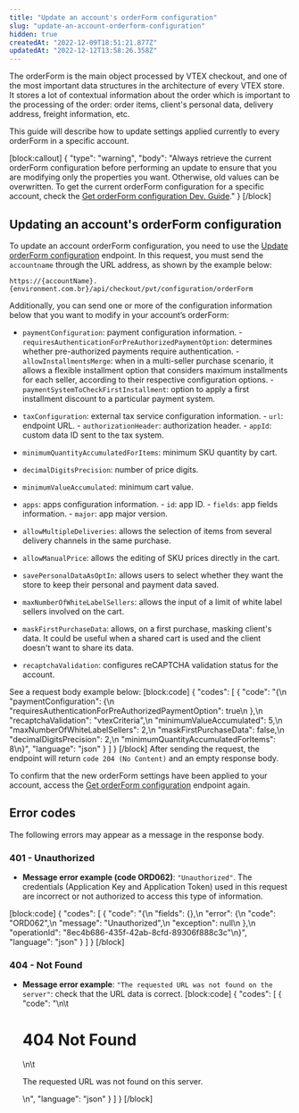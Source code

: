 ```yaml
---
title: "Update an account's orderForm configuration"
slug: "update-an-account-orderform-configuration"
hidden: true
createdAt: "2022-12-09T18:51:21.877Z"
updatedAt: "2022-12-12T13:58:26.358Z"
---
```

The orderForm is the main object processed by VTEX checkout, and one of the most important data structures in the architecture of every VTEX store. It stores a lot of contextual information about the order which is important to the processing of the order: order items, client's personal data, delivery address, freight information, etc.

This guide will describe how to update settings applied currently to every orderForm in a specific account.

[block:callout]
{
  "type": "warning",
  "body": "Always retrieve the current orderForm configuration before performing an update to ensure that you are modifying only the properties you want. Otherwise, old values can be overwritten. To get the current orderForm configuration for a specific account, check the [Get orderForm configuration Dev. Guide](https://developers.vtex.com/vtex-rest-api/docs/get-orderform-configuration)."
}
[/block]
## Updating an account's orderForm configuration

To update an account orderForm configuration, you need to use the [Update orderForm configuration](https://developers.vtex.com/vtex-rest-api/reference/updateorderformconfiguration) endpoint. In this request, you must send the `accountname` through the URL address, as shown by the example below:

`https://{accountName}.{environment.com.br}/api/checkout/pvt/configuration/orderForm`

Additionally, you can send one or more of the configuration  information below that you want to modify in your account’s orderForm:
- `paymentConfiguration`: payment configuration information.
         -  ` requiresAuthenticationForPreAuthorizedPaymentOption`: determines whether pre-authorized payments require authentication.
         - `allowInstallmentsMerge`: when in a multi-seller purchase scenario, it allows a flexible installment option that considers maximum installments for each seller, according to their respective configuration options.
         - `paymentSystemToCheckFirstInstallment`: option to apply a first installment discount to a particular payment system.

- `taxConfiguration`: external tax service configuration information.
         - `url`: endpoint URL.
         - `authorizationHeader`: authorization header.
         - `appId`: custom data ID sent to the tax system.

- `minimumQuantityAccumulatedForItems`: minimum SKU quantity by cart.
- `decimalDigitsPrecision`: number of price digits.
- `minimumValueAccumulated`: minimum cart value.
- `apps`: apps configuration information.
         - `id`: app ID.
         - `fields`: app fields information.
         - `major`: app major version.

- `allowMultipleDeliveries`: allows the selection of items from several delivery channels in the same purchase.
- `allowManualPrice`: allows the editing of SKU prices directly in the cart.
- `savePersonalDataAsOptIn`: allows users to select whether they want the store to keep their personal and payment data saved.
- `maxNumberOfWhiteLabelSellers`: allows the input of a limit of white label sellers involved on the cart.
- `maskFirstPurchaseData`: allows, on a first purchase, masking client's data. It could be useful when a shared cart is used and the client doesn't want to share its data.
- `recaptchaValidation`: configures reCAPTCHA validation status for the account.

See a request body example below:
[block:code]
{
  "codes": [
    {
      "code": "{\n     \"paymentConfiguration\": {\n          \"requiresAuthenticationForPreAuthorizedPaymentOption\": true\n     },\n     \"recaptchaValidation\": \"vtexCriteria\",\n     \"minimumValueAccumulated\": 5,\n     \"maxNumberOfWhiteLabelSellers\": 2,\n     \"maskFirstPurchaseData\": false,\n     \"decimalDigitsPrecision\": 2,\n     \"minimumQuantityAccumulatedForItems\": 8\n}",
      "language": "json"
    }
  ]
}
[/block]
After sending the request, the endpoint will return `code 204 (No Content)` and an empty response body. 

To confirm that the new orderForm settings have been applied to your account, access the [Get orderForm configuration](https://developers.vtex.com/vtex-rest-api/reference/getorderformconfiguration) endpoint again.

## Error codes

The following errors may appear as a message in the response body.

### 401 - Unauthorized
- **Message error example (code ORD062)**: `"Unauthorized"`. The credentials (Application Key and Application Token) used in this request are incorrect or not authorized to access this type of information.

[block:code]
{
  "codes": [
    {
      "code": "{\n    \"fields\": {},\n    \"error\": {\n        \"code\": \"ORD062\",\n        \"message\": \"Unauthorized\",\n        \"exception\": null\n    },\n    \"operationId\": \"8ec4b686-435f-42ab-8cfd-89306f888c3c\"\n}",
      "language": "json"
    }
  ]
}
[/block]
### 404 - Not Found

- **Message error example**: `"The requested URL was not found on the server"`: check that the URL data is correct.
[block:code]
{
  "codes": [
    {
      "code": "<body>\n\t<h1>404 Not Found</h1>\n\t<p>The requested URL was not found on this server.</p>\n</body>",
      "language": "json"
    }
  ]
}
[/block]